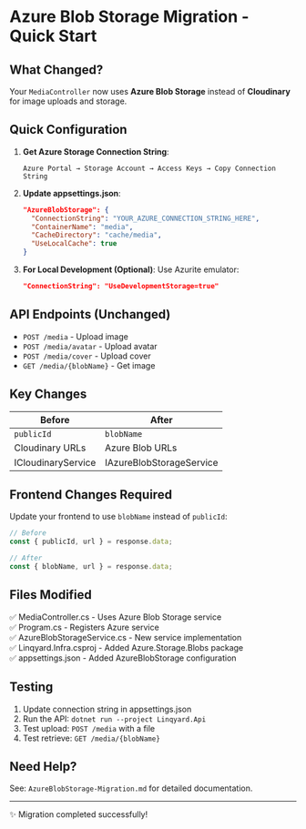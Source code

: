 # Azure Blob Storage Migration - Quick Start

## What Changed?

Your `MediaController` now uses **Azure Blob Storage** instead of **Cloudinary** for image uploads and storage.

## Quick Configuration

1. **Get Azure Storage Connection String**:
   ```
   Azure Portal → Storage Account → Access Keys → Copy Connection String
   ```

2. **Update appsettings.json**:
   ```json
   "AzureBlobStorage": {
     "ConnectionString": "YOUR_AZURE_CONNECTION_STRING_HERE",
     "ContainerName": "media",
     "CacheDirectory": "cache/media",
     "UseLocalCache": true
   }
   ```

3. **For Local Development (Optional)**:
   Use Azurite emulator:
   ```json
   "ConnectionString": "UseDevelopmentStorage=true"
   ```

## API Endpoints (Unchanged)

- `POST /media` - Upload image
- `POST /media/avatar` - Upload avatar
- `POST /media/cover` - Upload cover
- `GET /media/{blobName}` - Get image

## Key Changes

| Before | After |
|--------|-------|
| `publicId` | `blobName` |
| Cloudinary URLs | Azure Blob URLs |
| ICloudinaryService | IAzureBlobStorageService |

## Frontend Changes Required

Update your frontend to use `blobName` instead of `publicId`:

```javascript
// Before
const { publicId, url } = response.data;

// After
const { blobName, url } = response.data;
```

## Files Modified

✅ MediaController.cs - Uses Azure Blob Storage service  
✅ Program.cs - Registers Azure service  
✅ AzureBlobStorageService.cs - New service implementation  
✅ Linqyard.Infra.csproj - Added Azure.Storage.Blobs package  
✅ appsettings.json - Added AzureBlobStorage configuration  

## Testing

1. Update connection string in appsettings.json
2. Run the API: `dotnet run --project Linqyard.Api`
3. Test upload: `POST /media` with a file
4. Test retrieve: `GET /media/{blobName}`

## Need Help?

See: `AzureBlobStorage-Migration.md` for detailed documentation.

---
✨ Migration completed successfully!
